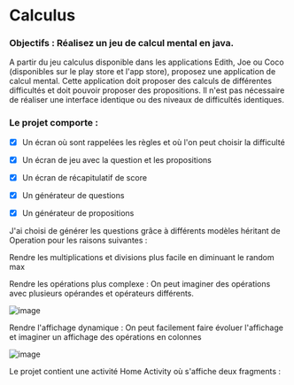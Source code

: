 # Calculus

### Objectifs : Réalisez un jeu de calcul mental en java.

A partir du jeu calculus disponible dans les applications Edith, Joe ou Coco (disponibles sur le play store et l'app store), proposez une application de calcul mental.
Cette application doit proposer des calculs de différentes difficultés et doit pouvoir proposer des propositions.
Il n'est pas nécessaire de réaliser une interface identique ou des niveaux de difficultés identiques.

### Le projet comporte :

- [x] Un écran où sont rappelées les règles et où l'on peut choisir la difficulté
- [x] Un écran de jeu avec la question et les propositions
- [x] Un écran de récapitulatif de score 
- [x] Un générateur de questions 
- [x] Un générateur de propositions



J'ai choisi de générer les questions grâce à différents modèles héritant de Operation pour les raisons suivantes : 

Rendre les multiplications et divisions plus facile en diminuant le random max

Rendre les opérations plus complexe : On peut imaginer des opérations avec plusieurs opérandes et opérateurs différents.

![image](https://user-images.githubusercontent.com/73821660/157997886-267a4cea-aa64-4a99-8576-e8daebfe0bd1.png)

Rendre l'affichage dynamique : On peut facilement faire évoluer l'affichage et imaginer un affichage des opérations en colonnes 

![image](https://user-images.githubusercontent.com/73821660/157997779-0686373c-bd7d-40e4-8c5a-981848e17907.png)


Le projet contient une activité Home Activity où s'affiche deux fragments : 






